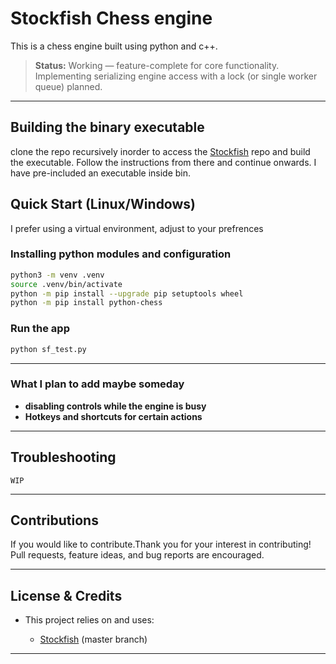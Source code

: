 # Stockfish Chess engine

This is a chess engine built using python and c++.

> **Status:** Working — feature-complete for core functionality. Implementing serializing engine access with a lock (or single worker queue) planned.

---

## Building the binary executable

clone the repo recursively inorder to access the [Stockfish](https://github.com/official-stockfish/Stockfish) repo and build the executable. Follow the instructions from there and continue onwards. I have pre-included an executable inside bin.


## Quick Start (Linux/Windows)

I prefer using a virtual environment, adjust to your prefrences

### Installing python modules and configuration

```bash
python3 -m venv .venv
source .venv/bin/activate
python -m pip install --upgrade pip setuptools wheel
python -m pip install python-chess
```

### Run the app
```bash
python sf_test.py
```

---

### What I plan to add maybe someday

* **disabling controls while the engine is busy**
* **Hotkeys and shortcuts for certain actions**
---

## Troubleshooting
    WIP
---

## Contributions

If you would like to contribute.Thank you for your interest in contributing! Pull requests, feature ideas, and bug reports are encouraged.

---

## License & Credits

* This project relies on and uses:

  * [Stockfish](https://github.com/official-stockfish/Stockfish) (master branch)
---
